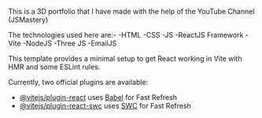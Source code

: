 This is a 3D portfolio that I have made with the help of the YouTube Channel (JSMastery)

The technologies used here are:-
-HTML
-CSS
-JS
-ReactJS Framework
-Vite
-NodeJS
-Three JS
-EmailJS

This template provides a minimal setup to get React working in Vite with HMR and some ESLint rules.

Currently, two official plugins are available:

- [@vitejs/plugin-react](https://github.com/vitejs/vite-plugin-react/blob/main/packages/plugin-react/README.md) uses [Babel](https://babeljs.io/) for Fast Refresh
- [@vitejs/plugin-react-swc](https://github.com/vitejs/vite-plugin-react-swc) uses [SWC](https://swc.rs/) for Fast Refresh
